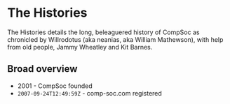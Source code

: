 # The Histories

The Histories details the long, beleaguered history of CompSoc as chronicled by Willrodotus \(aka neanias, aka William Mathewson\), with help from old people, Jammy Wheatley and Kit Barnes.

## Broad overview

* 2001 - CompSoc founded
* `2007-09-24T12:49:59Z` - comp-soc.com registered



